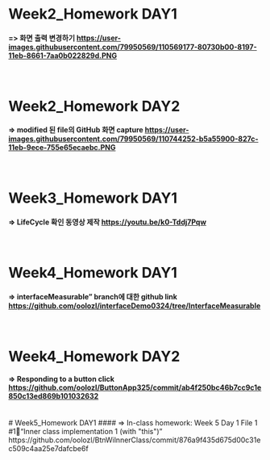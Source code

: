 # Week2_Homework DAY1
#### => 화면 출력 변경하기 https://user-images.githubusercontent.com/79950569/110569177-80730b00-8197-11eb-8661-7aa0b022829d.PNG
<br>

# Week2_Homework DAY2
#### => modified 된 file의 GitHub 화면 capture https://user-images.githubusercontent.com/79950569/110744252-b5a55900-827c-11eb-9ece-755e65ecaebc.PNG
<br>

# Week3_Homework DAY1
#### => LifeCycle 확인 동영상 제작 https://youtu.be/k0-Tddj7Pqw
<br>

# Week4_Homework DAY1
#### => interfaceMeasurable” branch에 대한 github link https://github.com/oolozl/interfaceDemo0324/tree/InterfaceMeasurable
<br>

# Week4_Homework DAY2
#### => Responding to a button click https://github.com/oolozl/ButtonApp325/commit/ab4f250bc46b7cc9c1e850c13ed869b101032632
<br>
# Week5_Homework DAY1
#### => In-class homework: Week 5 Day 1 File 1 #1“Inner class implementation 1 (with "this")” https://github.com/oolozl/BtnWilnnerClass/commit/876a9f435d675d00c31ec509c4aa25e7dafcbe6f
